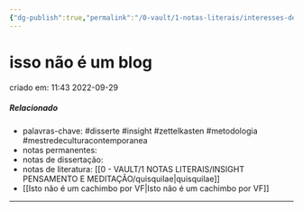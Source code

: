 ```yaml
---
{"dg-publish":true,"permalink":"/0-vault/1-notas-literais/interesses-de-pesquisa/isso-nao-e-um-blog/","tags":["disserte","insight","zettelkasten","metodologia","mestredeculturacontemporanea"],"dgHomeLink":true,"dgShowLocalGraph":true,"dgShowFileTree":true,"dgEnableSearch":true}
---
```


# isso não é um blog
criado em: 11:43 2022-09-29

##### Relacionado
- palavras-chave: #disserte #insight #zettelkasten #metodologia #mestredeculturacontemporanea 
- notas permanentes: 
- notas de dissertação:
- notas de literatura: [[0 - VAULT/1 NOTAS LITERAIS/INSIGHT PENSAMENTO E MEDITAÇÃO/quisquilae\|quisquilae]]
- [[Isto não é um cachimbo por VF\|Isto não é um cachimbo por VF]]

---

